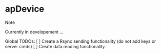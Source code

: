 # apDevice

> [!NOTE]
> Currently in developement ...
>
> Global TODOs:
> [ ] Create a Rsync sending functionality (do not add keys or server creds)
> [ ] Create data reading functionality.